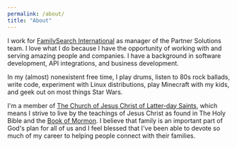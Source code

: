 ```yaml
---
permalink: /about/
title: "About"
---
```


I work for [FamilySearch International](https://www.familysearch.org) as manager of the Partner Solutions team. I love what I do because I have the opportunity of working with and serving amazing people and companies. I have a background in software development, API integrations, and business development.

In my (almost) nonexistent free time, I play drums, listen to 80s rock ballads, write code, experiment with Linux distributions, play Minecraft with my kids, and geek out on most things Star Wars.

I'm a member of [The Church of Jesus Christ of Latter-day Saints](https://churchofjesuschrist.org), which means I strive to live by the teachings of Jesus Christ as found in The Holy Bible and the [Book of Mormon](). I believe that family is an important part of God's plan for all of us and I feel blessed that I've been able to devote so much of my career to helping people connect with their families.